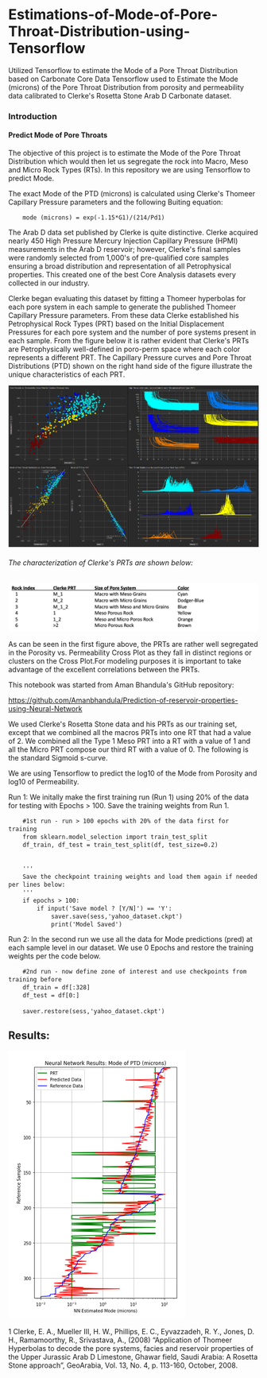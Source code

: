# Estimations-of-Mode-of-Pore-Throat-Distribution-using-Tensorflow
Utilized Tensorflow to estimate the Mode of a Pore Throat Distribution based on Carbonate Core Data
Tensorflow used to Estimate the Mode (microns) of the Pore Throat Distribution from porosity and permeability data calibrated to Clerke's Rosetta Stone Arab D Carbonate dataset.
### Introduction
#### Predict Mode of Pore Throats
The objective of this project is to estimate the Mode of the Pore Throat Distribution which would then let us segregate the rock into Macro, Meso and Micro Rock Types (RTs). In this repository we are using Tensorflow  to predict Mode. 

The exact Mode of the PTD (microns) is calculated using Clerke's Thomeer Capillary Pressure parameters and the following Buiting equation:

        mode (microns) = exp(-1.15*G1)/(214/Pd1)

The Arab D data set published by Clerke is quite distinctive. Clerke acquired nearly 450 High Pressure Mercury Injection Capillary Pressure (HPMI) measurements in the Arab D reservoir; however, Clerke's final samples were randomly selected from 1,000's of pre-qualified core samples ensuring a broad distribution and representation of all Petrophysical properties. This created one of the best Core Analysis datasets every collected in our industry. 

Clerke began evaluating this dataset by fitting a Thomeer hyperbolas for each pore system in each sample to generate the published Thomeer Capillary Pressure parameters. From these data Clerke established his Petrophysical Rock Types (PRT) based on the Initial Displacement Pressures for each pore system and the number of pore systems present in each sample. From the figure below it is rather evident that Clerke's PRTs are Petrophysically well-defined in poro-perm space where each color represents a different PRT.  The Capillary Pressure curves and Pore Throat Distributions (PTD) shown on the right hand side of the figure illustrate the unique characteristics of each PRT. 

![TS_Image](PRT.png)

###### The characterization of Clerke's PRTs are shown below:

![TS_Image](Rock-Types.png)

As can be seen in the first figure above, the PRTs are rather well segregated in the Porosity vs. Permeability Cross Plot as they fall in distinct regions or clusters on the Cross Plot.For modeling purposes it is important to take advantage of the excellent correlations between the PRTs. 

This notebook was started from Aman Bhandula's GitHub repository:

https://github.com/Amanbhandula/Prediction-of-reservoir-properties-using-Neural-Network

We used Clerke's Rosetta Stone data and his PRTs as our training set, except that we combined all the macros PRTs into one RT that had a value of 2. We combined all the Type 1 Meso PRT into a RT with a value of 1 and all the Micro PRT compose our third RT with a value of 0. The following is the standard Sigmoid s-curve.

We are using Tensorflow to predict the log10 of the Mode from Porosity and log10 of Permeability. 

Run 1:
We initally make the first training run (Run 1) using 20% of the data for testing with Epochs > 100. Save the training weights from Run 1. 

        #1st run - run > 100 epochs with 20% of the data first for training
        from sklearn.model_selection import train_test_split
        df_train, df_test = train_test_split(df, test_size=0.2)


        '''
        Save the checkpoint training weights and load them again if needed per lines below:
        '''
        if epochs > 100: 
            if input('Save model ? [Y/N]') == 'Y':
                saver.save(sess,'yahoo_dataset.ckpt')
                print('Model Saved') 

Run 2:
In the second run we use all the data for Mode predictions (pred) at each sample level in our dataset. We use 0 Epochs and restore the training weights per the code below.

        #2nd run - now define zone of interest and use checkpoints from training before
        df_train = df[:328]   
        df_test = df[0:]       

        saver.restore(sess,'yahoo_dataset.ckpt')

## Results:
![TS_Image](results.png)


1 Clerke, E. A., Mueller III, H. W., Phillips, E. C., Eyvazzadeh, R. Y., Jones, D. H., Ramamoorthy, R., Srivastava, A., (2008) “Application of Thomeer Hyperbolas to decode the pore systems, facies and reservoir properties of the Upper Jurassic Arab D Limestone, Ghawar field, Saudi Arabia: A Rosetta Stone approach”, GeoArabia, Vol. 13, No. 4, p. 113-160, October, 2008. 
